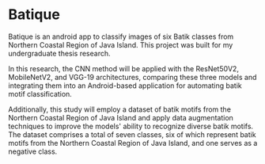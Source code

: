 # Batique
Batique is an android app to classify images of six Batik classes from Northern Coastal Region of Java Island. This project was built for my undergraduate thesis research.<br>

In this research, the CNN method will be applied with the ResNet50V2, MobileNetV2, and VGG-19 architectures, comparing these three models and integrating them into an Android-based application for automating batik motif classification. 

Additionally, this study will employ a dataset of batik motifs from the Northern Coastal Region of Java Island and apply data augmentation techniques to improve the models' ability to recognize diverse batik motifs. The dataset comprises a total of seven classes, six of which represent batik motifs from the Northern Coastal Region of Java Island, and one serves as a negative class.